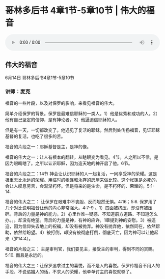 # 哥林多后书 4章1节-5章10节 | 伟大的福音

<audio style="width: 100%;" preload="false" controls controlslist="nodownload"><source src="http://file.simai.life/audio/mp3/2020/200614_002.mp3" type="audio/mpeg">Your browser does not support the audio element.</audio>

## 伟大的福音
6月14日 
哥林多后书4章1节-5章10节
### 讲师：麦克


福音的一些片段，以及对保罗的影响，来看见福音的伟大。

简单介绍保罗的背景。保罗是最难信耶稣的一类人。1）他是优秀和成功的人。2）他有自己坚定的信仰，是有神论者。3）他逼迫信耶稣的人。

但是有一天，一切都改变了。他遇见了复活的耶稣。然后到处传扬福音，见证耶稣基督的复活，也吃了很多的苦。

福音的片段之一：耶稣基督是主，是神的像。

福音的伟大之一：让人有根本的翻转，从瞎眼变为看见。4节。人之所以不信，是因为眼睛瞎了。之所以认识耶稣，因为造天地的神开启了他。6节。

福音的片段之二：14节  神会让认识耶稣的人一起复活，一同享受神的荣耀。这是极重无比永远的荣耀。用临时的帐篷和永存的房屋来做比较。这个帐篷是必死的，会让人叹息劳苦，会渐渐朽坏。但是将来的是生命，是不朽坏的、荣耀的。5:1-14. 

福音的伟大之二： 让保罗在艰难中不丧胆、反而坦然无惧。4:16；5:6. 保罗用了几个对比说明福音让他的内心非常强大。4:7-9 。1）四面被挤压，却没有被压碎。背后的力量是神的能力。2）心里作难--疑惑、不知道前方道路、不知道怎么办。。。却没有绝望。背后的力量是神，有神的应许，1章提到神的安慰。3）被逼迫，因为信仰失去地上的祝福，却没有被抛弃。神没有抛弃他，依然同在，依然帮助，依然给盼望。4）被打倒，却没有被彻底打倒，彻底灭亡，因为神可以让他起来（罗14:4）。

福音的片段之三： 主是审判官，我们要见主，接受主的审判，得到不同的赏赐。5:10. 而且是永远的。

福音的伟大之三：让保罗追求讨主的喜悦，而不是人的喜悦。保罗传福音不用人的手段，不说谄媚人的话，不求人的荣耀，他单单讨主的喜悦就够了。